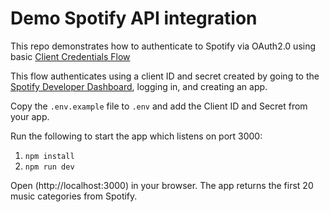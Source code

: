 # Demo Spotify API integration
This repo demonstrates how to authenticate to Spotify via OAuth2.0 using basic [Client Credentials Flow](https://developer.spotify.com/documentation/general/guides/authorization/client-credentials/)

This flow authenticates using a client ID and secret created by going to the [Spotify Developer Dashboard](https://developer.spotify.com/dashboard/), logging in, and creating an app.

Copy the `.env.example` file to `.env` and add the Client ID and Secret from your app.

Run the following to start the app which listens on port 3000:
1. `npm install`
2. `npm run dev`

Open (http://localhost:3000) in your browser. The app returns the first 20 music categories from Spotify.